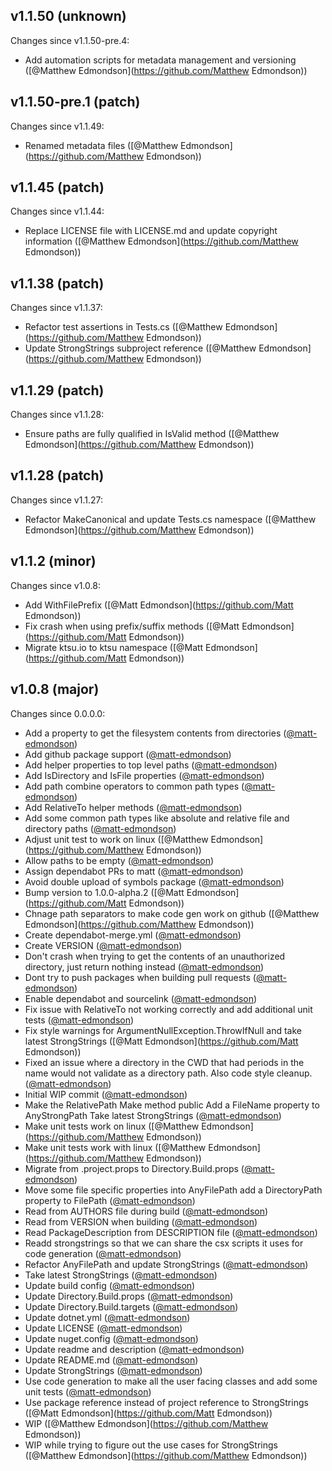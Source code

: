 ## v1.1.50 (unknown)

Changes since v1.1.50-pre.4:

- Add automation scripts for metadata management and versioning ([@Matthew Edmondson](https://github.com/Matthew Edmondson))

## v1.1.50-pre.1 (patch)

Changes since v1.1.49:

- Renamed metadata files ([@Matthew Edmondson](https://github.com/Matthew Edmondson))

## v1.1.45 (patch)

Changes since v1.1.44:

- Replace LICENSE file with LICENSE.md and update copyright information ([@Matthew Edmondson](https://github.com/Matthew Edmondson))

## v1.1.38 (patch)

Changes since v1.1.37:

- Refactor test assertions in Tests.cs ([@Matthew Edmondson](https://github.com/Matthew Edmondson))
- Update StrongStrings subproject reference ([@Matthew Edmondson](https://github.com/Matthew Edmondson))

## v1.1.29 (patch)

Changes since v1.1.28:

- Ensure paths are fully qualified in IsValid method ([@Matthew Edmondson](https://github.com/Matthew Edmondson))

## v1.1.28 (patch)

Changes since v1.1.27:

- Refactor MakeCanonical and update Tests.cs namespace ([@Matthew Edmondson](https://github.com/Matthew Edmondson))

## v1.1.2 (minor)

Changes since v1.0.8:

- Add WithFilePrefix ([@Matt Edmondson](https://github.com/Matt Edmondson))
- Fix crash when using prefix/suffix methods ([@Matt Edmondson](https://github.com/Matt Edmondson))
- Migrate ktsu.io to ktsu namespace ([@Matt Edmondson](https://github.com/Matt Edmondson))

## v1.0.8 (major)

Changes since 0.0.0.0:

- Add a property to get the filesystem contents from directories ([@matt-edmondson](https://github.com/matt-edmondson))
- Add github package support ([@matt-edmondson](https://github.com/matt-edmondson))
- Add helper properties to top level paths ([@matt-edmondson](https://github.com/matt-edmondson))
- Add IsDirectory  and IsFile  properties ([@matt-edmondson](https://github.com/matt-edmondson))
- Add path combine operators to common path types ([@matt-edmondson](https://github.com/matt-edmondson))
- Add RelativeTo helper methods ([@matt-edmondson](https://github.com/matt-edmondson))
- Add some common path types like absolute and relative file and directory paths ([@matt-edmondson](https://github.com/matt-edmondson))
- Adjust unit test to work on linux ([@Matthew Edmondson](https://github.com/Matthew Edmondson))
- Allow paths to be empty ([@matt-edmondson](https://github.com/matt-edmondson))
- Assign dependabot PRs to matt ([@matt-edmondson](https://github.com/matt-edmondson))
- Avoid double upload of symbols package ([@matt-edmondson](https://github.com/matt-edmondson))
- Bump version to 1.0.0-alpha.2 ([@Matt Edmondson](https://github.com/Matt Edmondson))
- Chnage path separators to make code gen work on github ([@Matthew Edmondson](https://github.com/Matthew Edmondson))
- Create dependabot-merge.yml ([@matt-edmondson](https://github.com/matt-edmondson))
- Create VERSION ([@matt-edmondson](https://github.com/matt-edmondson))
- Don't crash when trying to get the contents of an unauthorized directory, just return nothing instead ([@matt-edmondson](https://github.com/matt-edmondson))
- Dont try to push packages when building pull requests ([@matt-edmondson](https://github.com/matt-edmondson))
- Enable dependabot and sourcelink ([@matt-edmondson](https://github.com/matt-edmondson))
- Fix issue with RelativeTo not working correctly and add additional unit tests ([@matt-edmondson](https://github.com/matt-edmondson))
- Fix style warnings for ArgumentNullException.ThrowIfNull and take latest StrongStrings ([@Matt Edmondson](https://github.com/Matt Edmondson))
- Fixed an issue where a directory in the CWD that had periods in the name would not validate as a directory path. Also code style cleanup. ([@matt-edmondson](https://github.com/matt-edmondson))
- Initial WIP commit ([@matt-edmondson](https://github.com/matt-edmondson))
- Make the RelativePath Make method public Add a FileName property to AnyStrongPath Take latest StrongStrings ([@matt-edmondson](https://github.com/matt-edmondson))
- Make unit tests work on linux ([@Matthew Edmondson](https://github.com/Matthew Edmondson))
- Make unit tests work with linux ([@Matthew Edmondson](https://github.com/Matthew Edmondson))
- Migrate from .project.props to Directory.Build.props ([@matt-edmondson](https://github.com/matt-edmondson))
- Move some file specific properties into AnyFilePath add a DirectoryPath property to FilePath ([@matt-edmondson](https://github.com/matt-edmondson))
- Read from AUTHORS file during build ([@matt-edmondson](https://github.com/matt-edmondson))
- Read from VERSION when building ([@matt-edmondson](https://github.com/matt-edmondson))
- Read PackageDescription from DESCRIPTION file ([@matt-edmondson](https://github.com/matt-edmondson))
- Readd strongstrings so that we can share the csx scripts it uses for code generation ([@matt-edmondson](https://github.com/matt-edmondson))
- Refactor AnyFilePath and update StrongStrings ([@matt-edmondson](https://github.com/matt-edmondson))
- Take latest StrongStrings ([@matt-edmondson](https://github.com/matt-edmondson))
- Update build config ([@matt-edmondson](https://github.com/matt-edmondson))
- Update Directory.Build.props ([@matt-edmondson](https://github.com/matt-edmondson))
- Update Directory.Build.targets ([@matt-edmondson](https://github.com/matt-edmondson))
- Update dotnet.yml ([@matt-edmondson](https://github.com/matt-edmondson))
- Update LICENSE ([@matt-edmondson](https://github.com/matt-edmondson))
- Update nuget.config ([@matt-edmondson](https://github.com/matt-edmondson))
- Update readme and description ([@matt-edmondson](https://github.com/matt-edmondson))
- Update README.md ([@matt-edmondson](https://github.com/matt-edmondson))
- Update StrongStrings ([@matt-edmondson](https://github.com/matt-edmondson))
- Use code generation to make all the user facing classes and add some unit tests ([@matt-edmondson](https://github.com/matt-edmondson))
- Use package reference instead of project reference to StrongStrings ([@Matt Edmondson](https://github.com/Matt Edmondson))
- WIP ([@Matthew Edmondson](https://github.com/Matthew Edmondson))
- WIP while trying to figure out the use cases for StrongStrings ([@Matthew Edmondson](https://github.com/Matthew Edmondson))


